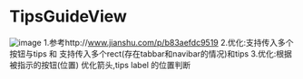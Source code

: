 # TipsGuideView
![image](https://github.com/FULANS/TipsGuideView/raw/master/guide/guide.gif)
1.参考http://www.jianshu.com/p/b83aefdc9519
2.优化:支持传入多个按钮与tips 和 支持传入多个rect(存在tabbar和navibar的情况)和tips
3.优化:根据被指示的按钮(位置) 优化箭头,tips label 的位置判断
